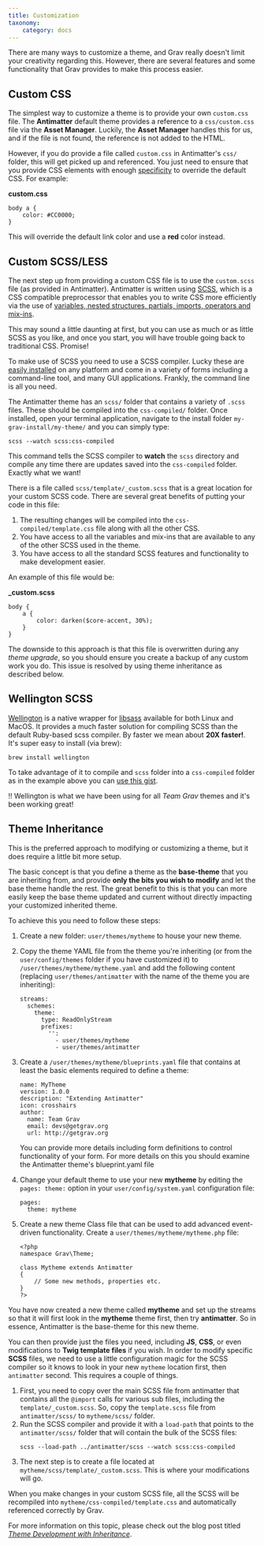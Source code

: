 ```yaml
---
title: Customization
taxonomy:
    category: docs
---
```


There are many ways to customize a theme, and Grav really doesn't limit your creativity regarding this. However, there are several features and some functionality that Grav provides to make this process easier.

## Custom CSS

The simplest way to customize a theme is to provide your own `custom.css` file. The **Antimatter** default theme provides a reference to a `css/custom.css` file via the **Asset Manager**. Luckily, the **Asset Manager** handles this for us, and if the file is not found, the reference is not added to the HTML.

However, if you do provide a file called `custom.css` in Antimatter's `css/` folder, this will get picked up and referenced. You just need to ensure that you provide CSS elements with enough [specificity](http://www.smashingmagazine.com/2007/07/27/css-specificity-things-you-should-know/) to override the default CSS. For example:

**custom.css**
```
body a {
    color: #CC0000;
}
```

This will override the default link color and use a **red** color instead.

## Custom SCSS/LESS

The next step up from providing a custom CSS file is to use the `custom.scss` file (as provided in Antimatter). Antimatter is written using [SCSS](http://sass-lang.com/), which is a CSS compatible preprocessor that enables you to write CSS more efficiently via the use of [variables, nested structures, partials, imports, operators and mix-ins](http://sass-lang.com/guide).

This may sound a little daunting at first, but you can use as much or as little SCSS as you like, and once you start, you will have trouble going back to traditional CSS. Promise!

To make use of SCSS you need to use a SCSS compiler. Lucky these are [easily installed](http://sass-lang.com/install) on any platform and come in a variety of forms including a command-line tool, and many GUI applications. Frankly, the command line is all you need.

The Antimatter theme has an `scss/` folder that contains a variety of `.scss` files. These should be compiled into the `css-compiled/` folder. Once installed, open your terminal application, navigate to the install folder `my-grav-install/my-theme/` and you can simply type:

```
scss --watch scss:css-compiled
```

This command tells the SCSS compiler to **watch** the `scss` directory and compile any time there are updates saved into the `css-compiled` folder. Exactly what we want!

There is a file called `scss/template/_custom.scss` that is a great location for your custom SCSS code. There are several great benefits of putting your code in this file:

1. The resulting changes will be compiled into the `css-compiled/template.css` file along with all the other CSS.
2. You have access to all the variables and mix-ins that are available to any of the other SCSS used in the theme.
3. You have access to all the standard SCSS features and functionality to make development easier.

An example of this file would be:

**_custom.scss**
```
body {
    a {
        color: darken($core-accent, 30%);
    }
}
```

The downside to this approach is that this file is overwritten during any *theme upgrade*, so you should ensure you create a backup of any custom work you do.  This issue is resolved by using theme inheritance as described below.

## Wellington SCSS

[Wellington](https://github.com/wellington/wellington) is a native wrapper for [libsass](http://libsass.org/) available for both Linux and MacOS. It provides a much faster solution for compiling SCSS than the default Ruby-based scss compiler.  By faster we mean about **20X faster!**. It's super easy to install (via brew):

```
brew install wellington
```

To take advantage of it to compile and `scss` folder into a `css-compiled` folder as in the example above you can [use this gist](https://gist.github.com/rhukster/bcfe030e419028422d5e7cdc9b8f75a8).

!! Wellington is what we have been using for all _Team Grav_ themes and it's been working great!


## Theme Inheritance

This is the preferred approach to modifying or customizing a theme, but it does require a little bit more setup.

The basic concept is that you define a theme as the **base-theme** that you are inheriting from, and provide **only the bits you wish to modify** and let the base theme handle the rest. The great benefit to this is that you can more easily keep the base theme updated and current without directly impacting your customized inherited theme.

To achieve this you need to follow these steps:

1. Create a new folder: `user/themes/mytheme` to house your new theme.
2. Copy the theme YAML file from the theme you're inheriting (or from the `user/config/themes` folder if you have customized it) to `/user/themes/mytheme/mytheme.yaml` and add the following content (replacing `user/themes/antimatter` with the name of the theme you are inheriting):
   ```
   streams:
     schemes:
       theme:
         type: ReadOnlyStream
         prefixes:
           '':
             - user/themes/mytheme
             - user/themes/antimatter
   ```
3. Create a `/user/themes/mytheme/blueprints.yaml` file that contains at least the basic elements required to define a theme:
   ```
   name: MyTheme
   version: 1.0.0
   description: "Extending Antimatter"
   icon: crosshairs
   author:
     name: Team Grav
     email: devs@getgrav.org
     url: http://getgrav.org
   ```
   You can provide more details including form definitions to control functionality of your form.  For more details on this you should examine the Antimatter theme's blueprint.yaml file

4. Change your default theme to use your new **mytheme** by editing the `pages: theme:` option in your `user/config/system.yaml` configuration file:
   ```
   pages:
     theme: mytheme
   ```

5. Create a new theme Class file that can be used to add advanced event-driven functionality. Create a `user/themes/mytheme/mytheme.php` file:
   ```
   <?php
   namespace Grav\Theme;

   class Mytheme extends Antimatter
   {
       // Some new methods, properties etc.
   }
   ?>
   ```

You have now created a new theme called **mytheme** and set up the streams so that it will first look in the **mytheme** theme first, then try **antimatter**.  So in essence, Antimatter is the base-theme for this new theme.

You can then provide just the files you need, including **JS**, **CSS**, or even modifications to **Twig template files** if you wish.
In order to modify specific **SCSS** files, we need to use a little configuration magic for the SCSS compiler so it knows to look in your new `mytheme` location first, then `antimatter` second. This requires a couple of things.

1. First, you need to copy over the main SCSS file from antimatter that contains all the `@import` calls for various sub files, including the `template/_custom.scss`. So, copy the `template.scss` file from `antimatter/scss/` to `mytheme/scss/` folder.
2. Run the SCSS compiler and provide it with a `load-path` that points to the `antimatter/scss/` folder that will contain the bulk of the SCSS files:
   ```
   scss --load-path ../antimatter/scss --watch scss:css-compiled
   ```
3. The next step is to create a file located at `mytheme/scss/template/_custom.scss`. This is where your modifications will go.

When you make changes in your custom SCSS file, all the SCSS will be recompiled into `mytheme/css-compiled/template.css` and automatically referenced correctly by Grav.

For more information on this topic, please check out the blog post titled *[Theme Development with Inheritance](http://getgrav.org/blog/theme-development-with-inheritance)*.



